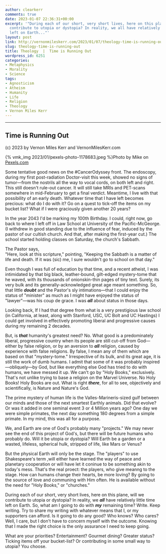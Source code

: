 ```yaml
---
author: clearkerr
comments: true
date: 2023-01-07 22:36:31+00:00
excerpt: '"During each of our short, very short lives, here on this plane, will we
  contribute to utopia or dystopia? In reality, we all have relatively little time
  left on Earth..."'
layout: post
link: http://vernonmileskerr.com/2023/01/07/theology-time-is-running-out/
slug: theology-time-is-running-out
title: Theology  |  Time is Running Out
wordpress_id: 6251
categories:
- Metaphysics
- Morality
- Science
tags:
- Agnosticism
- Atheism
- Humanity
- Life
- Religion
- Theology
- Vernon Miles Kerr
---
```





________________________________________________________







## Time is Running Out







(c) 2023 by Vernon Miles Kerr and VernonMilesKerr.com









{% vmk_img 2023/01/pexels-photo-1178683.jpeg %}Photo by Mike on [Pexels.com](https://www.pexels.com/photo/hourglass-on-brown-wooden-frame-1178683/)





Some tentative good news on the #CancerOdyssey front. The endoscopy, during my first post-radiation Doctor-visit this week, showed no signs of tumor—from the nostrils all the way to vocal cords, on both left and right. This still doesn't rule-out cancer. It will still take MRIs and PET-scans somewhere in mid-February to get a final verdict. Meantime, I live with that possibility of an early death. Whatever time that I have left becomes precious: what do I do with it? Go on a quest to tick-off the items on my bucket list? What if I were graciously given another 20 years? 







In the year 2043 I'd be marking my 100th Birthday. I could, right now, go back to where I left off in Law School at University of the Pacific-McGeorge. (I withdrew in good standing due to the influence of fear, induced by the pastor of our cultish church. And that, after making the first-year cut.) The school started holding classes on Saturday, the church's Sabbath. 







The Pastor says,  
"Here, look at this scripture," pointing, "Keeping the Sabbath is a matter of life and death. If it was (sic) me, I sure wouldn't go to school on that day."







  
Even though I was full of education by that time, and a recent atheist, I was intimidated by that big black, leather-bound, gilt-edged mystery-tome that he waved, with its thousands of onionskin-thin pages of tiny text. Surely, its very bulk and its generally-acknowledged great age meant something. So, that little _**doubt**_ and the Pastor's sly intimations—that I could enjoy the status of "minister" as much as I might have enjoyed the status of "lawyer"—was his coup de grace. I was **_all_** about status in those days.  








Looking back, If I had that degree from what is a very prestigious law school (in California, at least, along with Stanford, USC, UC Bolt and UC Hastings) I could get involved in effectively promoting liberal and progressive causes during my remaining 2 decades.  








But, is **_that_** humanity's greatest need? No. What good is a predominately liberal, progressive country when its people are still cut-off from God—either by false religion, or by an aversion to **_all_** religion, caused by experience with false religions. By false, I mean any of them which are based on that "mystery-tome." Irrespective of its bulk, and its great age, it is still the work of dumb humans. I admit that some of it was probably inspired—obliquely—by God, but like everything else God has tried to do with humans, we have messed it up. We can't go by "Holy Books," exclusively. That's not unlike trying to base a religion on the Marvel Universe. No Holy Books! Holy Books are out. What is right **_there_**, for all to see, objectively and scientifically, is Nature and Nature's God. 







The prime mystery of human life is the Valles-Marineris-sized gulf between our minds and those of the next smartest Earthly animals. Did that evolve? Or was it added in one seminal event 3 or 4 Million years ago? One day we were simple primates, the next day something 180 degrees from a simple primate. In my mind, this was all for a purpose.  







We, and Earth are one of God's probably many "projects." We may never see the end of this project of God's, but there will be future humans who probably do. Will it be utopia or dystopia? Will Earth be a garden or a wasted, lifeless, spherical hulk, stripped of life, like Mars or Venus? 







But the physical Earth will only be the stage.  The "players" to use Shakespeare's term ,will either have learned the way of peace and planetary cooperation or will have let it coninue to be something akin to today's mess.  That's the real proect: the players, who give meanng to the stage.  How can humans change their hearts, be more loving?  By going to the source of love and communing with Him often. He is available without the need for "Holy Books," or "churches."







  
During each of our short, very short lives, here on this plane, will we contribute to utopia or dystopia? In reality, we **_all_** have relatively little time left on Earth.  So, what am I going to do with **_my_** remaining time?  Write.  Keep writing.  Try to share my writing with whatever means that I, or my supporters can afford.  Is it going to do any good?  Who knows? Who cares? Well, I care, but I don't have to concern myself with the outcome.  Knowing that I made the right choice is the only assurance I need to keep going.







What are your priorities? Entertainment? Gourmet dining? Greater status? Ticking items off your bucket-list?  Or contributing in some small way to utopia? You choose.



